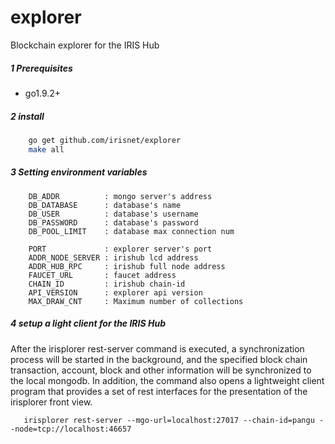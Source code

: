 # explorer
Blockchain explorer for the IRIS Hub
##### 1 Prerequisites

* go1.9.2+

##### 2 install

```bash
    go get github.com/irisnet/explorer
    make all
```

##### 3 Setting environment variables

```
    DB_ADDR          : mongo server's address
    DB_DATABASE      : database's name
    DB_USER          : database's username
    DB_PASSWORD      : database's password
    DB_POOL_LIMIT    : database max connection num

    PORT             : explorer server's port
    ADDR_NODE_SERVER : irishub lcd address
    ADDR_HUB_RPC     : irishub full node address
    FAUCET_URL       : faucet address
    CHAIN_ID         : irishub chain-id
    API_VERSION      : explorer api version
    MAX_DRAW_CNT     : Maximum number of collections

```


##### 4 setup a light client for the IRIS Hub
After the irisplorer rest-server command is executed, a synchronization process will be started in the background, and the specified block chain transaction, account, block and other information will be synchronized to the local mongodb.
In addition, the command also opens a lightweight client program that provides a set of rest interfaces for the presentation of the irisplorer front view.

```golang
   irisplorer rest-server --mgo-url=localhost:27017 --chain-id=pangu --node=tcp://localhost:46657
```